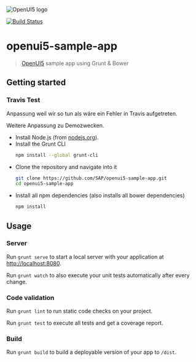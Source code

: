 ![OpenUI5 logo](http://openui5.org/images/OpenUI5_new_big_side.png)

[![Build Status](https://travis-ci.org/ZEIT-GmbH/openui5-sample-app.png?branch=master)](https://travis-ci.org/ZEIT-GmbH/openui5-sample-app)

# openui5-sample-app
> [OpenUI5](https://github.com/SAP/openui5) sample app using Grunt & Bower

## Getting started

### Travis Test

Anpassung weil wir so tun als wäre ein Fehler in Travis aufgetreten.

Weitere Anpassung zu Demozwecken.

* Install Node.js (from [nodejs.org](http://nodejs.org/)).
* Install the Grunt CLI
    ```sh
    npm install --global grunt-cli
    ```
* Clone the repository and navigate into it
    ```sh
    git clone https://github.com/SAP/openui5-sample-app.git
    cd openui5-sample-app
    ```
* Install all npm dependencies (also installs all bower dependencies)
    ```sh
    npm install
    ```

## Usage
### Server
Run `grunt serve` to start a local server with your application at [http://localhost:8080](http://localhost:8080).

Run `grunt watch` to also execute your unit tests automatically after every change.

### Code validation
Run `grunt lint` to run static code checks on your project.

Run `grunt test` to execute all tests and get a coverage report.

### Build
Run `grunt build` to build a deployable version of your app to `/dist`.
